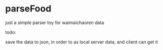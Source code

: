 # parseFood
just a simple parser toy for waimaichaoren data

todo:

save the data to json, in order to as local server data, and client can get it
